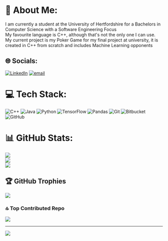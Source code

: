 # 💫 About Me:
I am currently a student at the University of Hertfordshire for a Bachelors in Computer Science with a Software Engineering Focus<br>My favourite language is C++, although that's not the only one I can use.<br>My current project is my Poker Game for my final project at university, it is created in C++ from scratch and includes Machine Learning opponents


## 🌐 Socials:
[![LinkedIn](https://img.shields.io/badge/LinkedIn-%230077B5.svg?logo=linkedin&logoColor=white)](https://linkedin.com/in/cooper-lynn-371481252) [![email](https://img.shields.io/badge/Email-D14836?logo=gmail&logoColor=white)](mailto:cooperlynn545@gmail.com) 

# 💻 Tech Stack:
![C++](https://img.shields.io/badge/c++-%2300599C.svg?style=for-the-badge&logo=c%2B%2B&logoColor=white) ![Java](https://img.shields.io/badge/java-%23ED8B00.svg?style=for-the-badge&logo=openjdk&logoColor=white) ![Python](https://img.shields.io/badge/python-3670A0?style=for-the-badge&logo=python&logoColor=ffdd54) ![TensorFlow](https://img.shields.io/badge/TensorFlow-%23FF6F00.svg?style=for-the-badge&logo=TensorFlow&logoColor=white) ![Pandas](https://img.shields.io/badge/pandas-%23150458.svg?style=for-the-badge&logo=pandas&logoColor=white) ![Git](https://img.shields.io/badge/git-%23F05033.svg?style=for-the-badge&logo=git&logoColor=white) ![Bitbucket](https://img.shields.io/badge/bitbucket-%230047B3.svg?style=for-the-badge&logo=bitbucket&logoColor=white) ![GitHub](https://img.shields.io/badge/github-%23121011.svg?style=for-the-badge&logo=github&logoColor=white)
# 📊 GitHub Stats:
![](https://github-readme-stats.vercel.app/api?username=Cooper-Lynn&theme=cobalt&hide_border=false&include_all_commits=false&count_private=false)<br/>
![](https://nirzak-streak-stats.vercel.app/?user=Cooper-Lynn&theme=cobalt&hide_border=false)<br/>
![](https://github-readme-stats.vercel.app/api/top-langs/?username=Cooper-Lynn&theme=cobalt&hide_border=false&include_all_commits=false&count_private=false&layout=compact)

## 🏆 GitHub Trophies
![](https://github-profile-trophy.vercel.app/?username=Cooper-Lynn&theme=radical&no-frame=false&no-bg=true&margin-w=4)

### 🔝 Top Contributed Repo
![](https://github-contributor-stats.vercel.app/api?username=Cooper-Lynn&limit=5&theme=dark&combine_all_yearly_contributions=true)

---
[![](https://visitcount.itsvg.in/api?id=Cooper-Lynn&icon=0&color=0)](https://visitcount.itsvg.in)

<!-- Proudly created with GPRM ( https://gprm.itsvg.in ) -->
